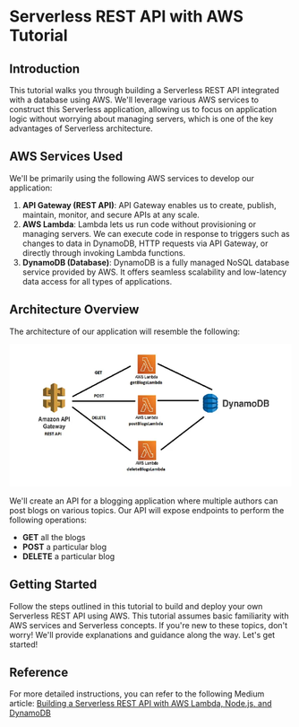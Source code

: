 # Serverless REST API with AWS Tutorial

## Introduction

This tutorial walks you through building a Serverless REST API integrated with a database using AWS. We'll leverage various AWS services to construct this Serverless application, allowing us to focus on application logic without worrying about managing servers, which is one of the key advantages of Serverless architecture.

## AWS Services Used

We'll be primarily using the following AWS services to develop our application:

1. **API Gateway (REST API)**: API Gateway enables us to create, publish, maintain, monitor, and secure APIs at any scale.
2. **AWS Lambda**: Lambda lets us run code without provisioning or managing servers. We can execute code in response to triggers such as changes to data in DynamoDB, HTTP requests via API Gateway, or directly through invoking Lambda functions.
3. **DynamoDB (Database)**: DynamoDB is a fully managed NoSQL database service provided by AWS. It offers seamless scalability and low-latency data access for all types of applications.

## Architecture Overview

The architecture of our application will resemble the following:

![Serverless REST API Architecture](.github/architecture.png)

We'll create an API for a blogging application where multiple authors can post blogs on various topics. Our API will expose endpoints to perform the following operations:

- **GET** all the blogs
- **POST** a particular blog
- **DELETE** a particular blog

## Getting Started

Follow the steps outlined in this tutorial to build and deploy your own Serverless REST API using AWS. This tutorial assumes basic familiarity with AWS services and Serverless concepts. If you're new to these topics, don't worry! We'll provide explanations and guidance along the way. Let's get started!

## Reference

For more detailed instructions, you can refer to the following Medium article:
[Building a Serverless REST API with AWS Lambda, Node.js, and DynamoDB](https://medium.com/@ayushjudesharp/building-a-serverless-rest-api-with-aws-lambda-node-js-and-dynamodb-dd87d3ac90a2)
